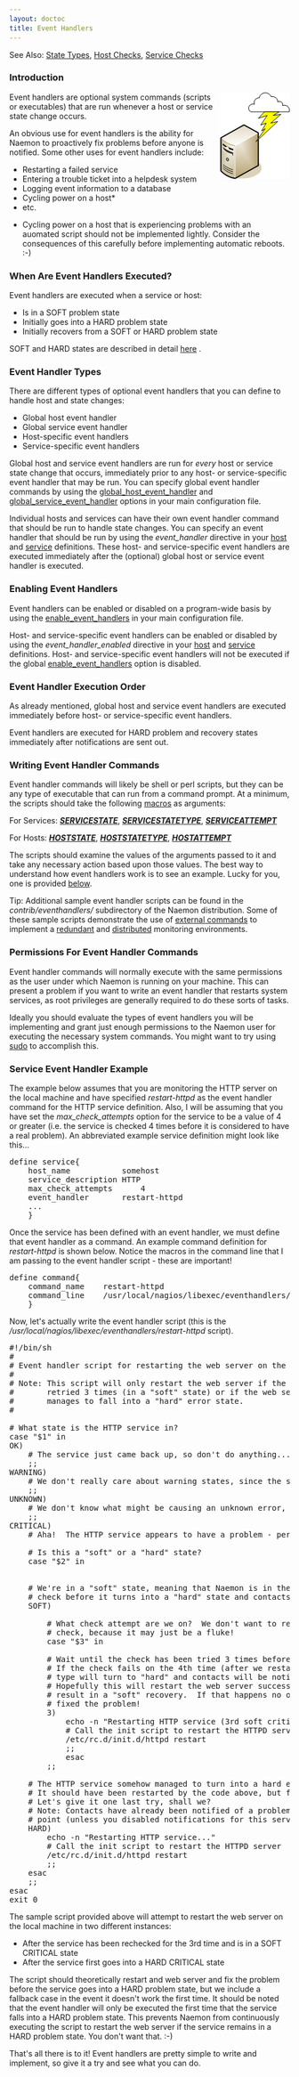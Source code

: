 ```yaml
---
layout: doctoc
title: Event Handlers
---
```




<span class="glyphicon glyphicon-arrow-right"></span> See Also: <a href="statetypes.html">State Types</a>, <a href="hostchecks.html">Host Checks</a>, <a href="servicechecks.html">Service Checks</a>

### Introduction

<img src="/images/eventhandlers.png" border="0" style="float: right;" alt="Event Handlers" title="Event Handlers">

Event handlers are optional system commands (scripts or executables) that are run whenever a host or service state change occurs.

An obvious use for event handlers is the ability for Naemon to proactively fix problems before anyone is notified.  Some other uses for event handlers include:

<ul>
<li>Restarting a failed service</li>
<li>Entering a trouble ticket into a helpdesk system</li>
<li>Logging event information to a database</li>
<li>Cycling power on a host*</li>
<li>etc.</li>
</ul>

* Cycling power on a host that is experiencing problems with an auomated script should not be implemented lightly.  Consider the consequences of this carefully before implementing automatic reboots. :-)

### When Are Event Handlers Executed?

Event handlers are executed when a service or host:

<ul>
<li>Is in a SOFT problem state
<li>Initially goes into a HARD problem state
<li>Initially recovers from a SOFT or HARD problem state
</ul>

SOFT and HARD states are described in detail <a href="statetypes.html">here</a> .

### Event Handler Types

There are different types of optional event handlers that you can define to handle host and state changes:

<ul>
<li>Global host event handler</li>
<li>Global service event handler</li>
<li>Host-specific event handlers</li>
<li>Service-specific event handlers</li>
</ul>

Global host and service event handlers are run for <i>every</i> host or service state change that occurs, immediately prior to any host- or service-specific event handler that may be run.  You can specify global event handler commands by using the <a href="configmain.html#global_host_event_handler">global_host_event_handler</a> and <a href="configmain.html#global_service_event_handler">global_service_event_handler</a> options in your main configuration file.

Individual hosts and services can have their own event handler command that should be run to handle state changes.  You can specify an event handler that should be run by using the <i>event_handler</i> directive in your <a href="objectdefinitions.html#host">host</a> and <a href="objectdefinitions.html#service">service</a> definitions.  These host- and service-specific event handlers are executed immediately after the (optional) global host or service event handler is executed.

### Enabling Event Handlers

Event handlers can be enabled or disabled on a program-wide basis by using the <a href="configmain.html#enable_event_handlers">enable_event_handlers</a> in your main configuration file.

Host- and service-specific event handlers can be enabled or disabled by using the <i>event_handler_enabled</i> directive in your <a href="objectdefinitions.html#host">host</a> and <a href="objectdefinitions.html#service">service</a> definitions.  Host- and service-specific event handlers will not be executed if the global <a href="configmain.html#enable_event_handlers">enable_event_handlers</a> option is disabled.

### Event Handler Execution Order

As already mentioned, global host and service event handlers are executed immediately before host- or service-specific event handlers.

Event handlers are executed for HARD problem and recovery states immediately after notifications are sent out.

### Writing Event Handler Commands

Event handler commands will likely be shell or perl scripts, but they can be any type of executable that can run from a command prompt.  At a minimum, the scripts should take the following <a href="macros.html">macros</a> as arguments:

For Services: <a href="macrolist.html#servicestate"><b>$SERVICESTATE$</b></a>, <a href="macrolist.html#servicestatetype"><b>$SERVICESTATETYPE$</b></a>, <a href="macrolist.html#serviceattempt"><b>$SERVICEATTEMPT$</b></a><br>

For Hosts: <a href="macrolist.html#hoststate"><b>$HOSTSTATE$</b></a>, <a href="macrolist.html#hoststatetype"><b>$HOSTSTATETYPE$</b></a>, <a href="macrolist.html#hostattempt"><b>$HOSTATTEMPT$</b></a>

The scripts should examine the values of the arguments passed to it and take any necessary action based upon those values.  The best way to understand how event handlers work is to see an example.  Lucky for you, one is provided <a href="#example">below</a>.

<span class="glyphicon glyphicon-thumbs-up"></span> Tip: Additional sample event handler scripts can be found in the <i>contrib/eventhandlers/</i> subdirectory of the Naemon distribution.  Some of these sample scripts demonstrate the use of <a href="extcommands.html">external commands</a> to implement a <a href="redundancy.html">redundant</a> and <a href="distributed.html">distributed</a> monitoring environments.

### Permissions For Event Handler Commands

Event handler commands will normally execute with the same permissions as the user under which 
Naemon is running on your machine.  This can present a problem if you want to write an event handler that restarts system 
services, as root privileges are generally required to do these sorts of tasks.  

Ideally you should evaluate the types of event handlers you will be implementing and grant just enough permissions
to the Naemon user for executing the necessary system commands.  You might want to try using <a href="http://www.courtesan.com/sudo/sudo.html">sudo</a> to accomplish this.

<a name="example"></a>

### Service Event Handler Example

The example below assumes that you are monitoring the HTTP server on the local machine and have specified <i>restart-httpd</i> as the event handler command for the HTTP service definition.  Also, I will be assuming that you have set the <i>max_check_attempts</i> option for the service to be a value of 4 or greater (i.e. the service is checked 4 times before it is considered to have a real problem).  An abbreviated example service definition might look like this...

<pre>
define service{
	host_name			somehost
	service_description	HTTP
	max_check_attempts		4
	event_handler		restart-httpd
	...
	}
</pre>

Once the service has been defined with an event handler, we must define that event handler as a command.  An example command definition for <i>restart-httpd</i> is shown below.  Notice the macros in the command line that I am passing to the event handler script - these are important!

<pre>
define command{
	command_name	restart-httpd
	command_line	/usr/local/nagios/libexec/eventhandlers/restart-httpd  $SERVICESTATE$ $SERVICESTATETYPE$ $SERVICEATTEMPT$
	}
</pre>

Now, let's actually write the event handler script (this is the <i>/usr/local/nagios/libexec/eventhandlers/restart-httpd</i> script).

<pre>
#!/bin/sh
#
# Event handler script for restarting the web server on the local machine
#
# Note: This script will only restart the web server if the service is
#       retried 3 times (in a "soft" state) or if the web service somehow
#       manages to fall into a "hard" error state.
#

# What state is the HTTP service in?
case "$1" in
OK)
	# The service just came back up, so don't do anything...
	;;
WARNING)
	# We don't really care about warning states, since the service is probably still running...
	;;
UNKNOWN)
	# We don't know what might be causing an unknown error, so don't do anything...
	;;
CRITICAL)
	# Aha!  The HTTP service appears to have a problem - perhaps we should restart the server...

	# Is this a "soft" or a "hard" state?
	case "$2" in


	# We're in a "soft" state, meaning that Naemon is in the middle of retrying the
	# check before it turns into a "hard" state and contacts get notified...
	SOFT)
			
		# What check attempt are we on?  We don't want to restart the web server on the first
		# check, because it may just be a fluke!
		case "$3" in
				
		# Wait until the check has been tried 3 times before restarting the web server.
		# If the check fails on the 4th time (after we restart the web server), the state
		# type will turn to "hard" and contacts will be notified of the problem.
		# Hopefully this will restart the web server successfully, so the 4th check will
		# result in a "soft" recovery.  If that happens no one gets notified because we
		# fixed the problem!
		3)
			echo -n "Restarting HTTP service (3rd soft critical state)..."
			# Call the init script to restart the HTTPD server
			/etc/rc.d/init.d/httpd restart
			;;
			esac
		;;
				
	# The HTTP service somehow managed to turn into a hard error without getting fixed.
	# It should have been restarted by the code above, but for some reason it didn't.
	# Let's give it one last try, shall we?  
	# Note: Contacts have already been notified of a problem with the service at this
	# point (unless you disabled notifications for this service)
	HARD)
		echo -n "Restarting HTTP service..."
		# Call the init script to restart the HTTPD server
		/etc/rc.d/init.d/httpd restart
		;;
	esac
	;;
esac
exit 0
</pre>

The sample script provided above will attempt to restart the web server on the local machine in two different instances:

<ul>
<li>After the service has been rechecked for the 3rd time and is in a SOFT CRITICAL state</li>
<li>After the service first goes into a HARD CRITICAL state</li>
</ul>

The script should theoretically restart and web server and fix the problem before the service goes into a HARD problem state, but we include a fallback case in the event it doesn't work the first time.  It should be noted that the event handler will only be executed the first time that the service falls into a HARD problem state.  This prevents Naemon from continuously executing the script to restart the web server if the service remains in a HARD problem state.  You don't want that. :-)

That's all there is to it!  Event handlers are pretty simple to write and implement, so give it a try and see what you can do.
